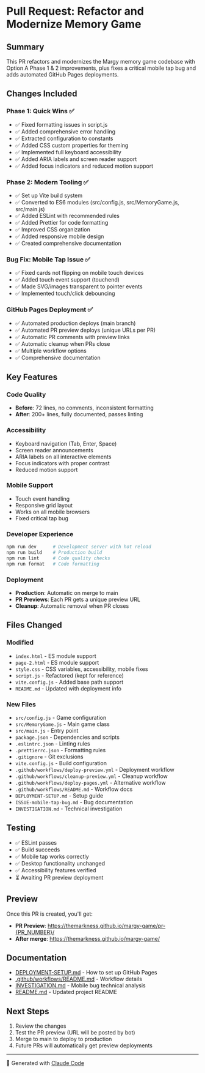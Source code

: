 # Pull Request: Refactor and Modernize Memory Game

## Summary

This PR refactors and modernizes the Margy memory game codebase with Option A Phase 1 & 2 improvements, plus fixes a critical mobile tap bug and adds automated GitHub Pages deployments.

## Changes Included

### Phase 1: Quick Wins ✅
- ✅ Fixed formatting issues in script.js
- ✅ Added comprehensive error handling
- ✅ Extracted configuration to constants
- ✅ Added CSS custom properties for theming
- ✅ Implemented full keyboard accessibility
- ✅ Added ARIA labels and screen reader support
- ✅ Added focus indicators and reduced motion support

### Phase 2: Modern Tooling ✅
- ✅ Set up Vite build system
- ✅ Converted to ES6 modules (src/config.js, src/MemoryGame.js, src/main.js)
- ✅ Added ESLint with recommended rules
- ✅ Added Prettier for code formatting
- ✅ Improved CSS organization
- ✅ Added responsive mobile design
- ✅ Created comprehensive documentation

### Bug Fix: Mobile Tap Issue ✅
- ✅ Fixed cards not flipping on mobile touch devices
- ✅ Added touch event support (touchend)
- ✅ Made SVG/images transparent to pointer events
- ✅ Implemented touch/click debouncing

### GitHub Pages Deployment ✅
- ✅ Automated production deploys (main branch)
- ✅ Automated PR preview deploys (unique URLs per PR)
- ✅ Automatic PR comments with preview links
- ✅ Automatic cleanup when PRs close
- ✅ Multiple workflow options
- ✅ Comprehensive documentation

## Key Features

### Code Quality
- **Before**: 72 lines, no comments, inconsistent formatting
- **After**: 200+ lines, fully documented, passes linting

### Accessibility
- Keyboard navigation (Tab, Enter, Space)
- Screen reader announcements
- ARIA labels on all interactive elements
- Focus indicators with proper contrast
- Reduced motion support

### Mobile Support
- Touch event handling
- Responsive grid layout
- Works on all mobile browsers
- Fixed critical tap bug

### Developer Experience
```bash
npm run dev      # Development server with hot reload
npm run build    # Production build
npm run lint     # Code quality checks
npm run format   # Code formatting
```

### Deployment
- **Production**: Automatic on merge to main
- **PR Previews**: Each PR gets a unique preview URL
- **Cleanup**: Automatic removal when PR closes

## Files Changed

### Modified
- `index.html` - ES module support
- `page-2.html` - ES module support
- `style.css` - CSS variables, accessibility, mobile fixes
- `script.js` - Refactored (kept for reference)
- `vite.config.js` - Added base path support
- `README.md` - Updated with deployment info

### New Files
- `src/config.js` - Game configuration
- `src/MemoryGame.js` - Main game class
- `src/main.js` - Entry point
- `package.json` - Dependencies and scripts
- `.eslintrc.json` - Linting rules
- `.prettierrc.json` - Formatting rules
- `.gitignore` - Git exclusions
- `vite.config.js` - Build configuration
- `.github/workflows/deploy-preview.yml` - Deployment workflow
- `.github/workflows/cleanup-preview.yml` - Cleanup workflow
- `.github/workflows/deploy-pages.yml` - Alternative workflow
- `.github/workflows/README.md` - Workflow docs
- `DEPLOYMENT-SETUP.md` - Setup guide
- `ISSUE-mobile-tap-bug.md` - Bug documentation
- `INVESTIGATION.md` - Technical investigation

## Testing

- ✅ ESLint passes
- ✅ Build succeeds
- ✅ Mobile tap works correctly
- ✅ Desktop functionality unchanged
- ✅ Accessibility features verified
- ⏳ Awaiting PR preview deployment

## Preview

Once this PR is created, you'll get:
- **PR Preview**: https://themarkness.github.io/margy-game/pr-{PR_NUMBER}/
- **After merge**: https://themarkness.github.io/margy-game/

## Documentation

- [DEPLOYMENT-SETUP.md](DEPLOYMENT-SETUP.md) - How to set up GitHub Pages
- [.github/workflows/README.md](.github/workflows/README.md) - Workflow details
- [INVESTIGATION.md](INVESTIGATION.md) - Mobile bug technical analysis
- [README.md](README.md) - Updated project README

## Next Steps

1. Review the changes
2. Test the PR preview (URL will be posted by bot)
3. Merge to main to deploy to production
4. Future PRs will automatically get preview deployments

---

🤖 Generated with [Claude Code](https://claude.com/claude-code)
